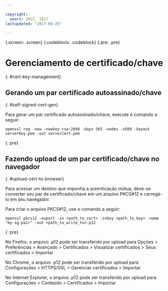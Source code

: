 ```yaml
---

copyright:
  years: 2015, 2017
lastupdated: "2017-04-25"

---
```

{:screen: .screen}
{:codeblock: .codeblock}
{:pre: .pre}

# Gerenciamento de certificado/chave
{: #cert-key-management}

## Gerando um par certificado autoassinado/chave
{: #self-signed-cert-gen}

Para gerar um par certificado autoassinado/chave, execute o comando a seguir:

```
openssl req -new -newkey rsa:2048 -days 365 -nodes -x509 -keyout serverKey.pem -out serverCert.pem
```
{: pre}


## Fazendo upload de um par certificado/chave no navegador
{: #upload-cert-to-browser}

Para acessar um destino que imponha a autenticação mútua, deve-se converter seu par de
certificado/chave em um arquivo PKCS#12 e carregá-lo em seu navegador.

Para criar o arquivo PKCS#12, use o comando a seguir:

```
openssl pkcs12 -export -in <path_to_cert> -inkey <path_to_key> -name "my-sg-pair" -out <path_to_write_to>.p12
```
{: pre}

No Firefox, o arquivo .p12 pode ser transferido por upload para Opções > Preferências > Avançado > Certificados > Visualizar certificados > Seus certificados > Importar

No Chrome, o arquivo .p12 pode ser transferido por upload para Configurações > HTTPS/SSL > Gerenciar certificados > Importar

No Internet Explorer, o arquivo .p12 pode ser transferido por upload para Configurações > Conteúdo > Certificados > Importar
